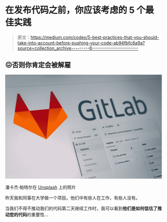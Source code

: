 # 在发布代码之前，你应该考虑的 5 个最佳实践

> 原文：<https://medium.com/codex/5-best-practices-that-you-should-take-into-account-before-pushing-your-code-ab94fbfc6a9a?source=collection_archive---------6----------------------->

## 😖否则你肯定会被解雇

![](img/cde9c7d47d99ca79bb04f515e181ae85.png)

潘卡杰·帕特尔在 [Unsplash](https://unsplash.com?utm_source=medium&utm_medium=referral) 上的照片

昨天我和同事在大学做一个项目。他们中有些人在工作，有些人没有。

当我们不得不推动我们的代码第二天继续工作时，我可以看到**他们是如何低估了推动您的代码**的重要性…